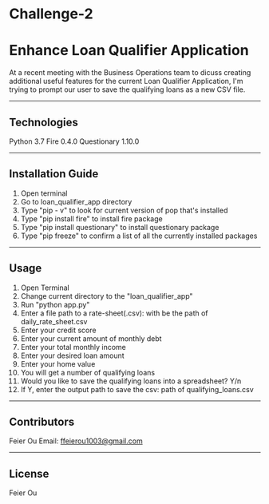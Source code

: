 # Challenge-2

# Enhance Loan Qualifier Application 

At a recent meeting with the Business Operations team to dicuss creating additional useful features for the current Loan Qualifier Application, I'm trying to prompt our user to save the qualifying loans as a new CSV file. 

---

## Technologies

Python 3.7 
Fire 0.4.0
Questionary 1.10.0

---

## Installation Guide

1. Open terminal 
2. Go to loan_qualifier_app directory 
3. Type "pip - v" to look for current version of pop that's installed 
4. Type "pip install fire" to install fire package
5. Type "pip install questionary" to install questionary package 
6. Type "pip freeze" to confirm a list of all the currently installed packages 

---

## Usage

1. Open Terminal
2. Change current directory to the "loan_qualifier_app"
3. Run "python app.py"
4. Enter a file path to a rate-sheet(.csv): with be the path of daily_rate_sheet.csv
5. Enter your credit score
6. Enter your current amount of monthly debt
7. Enter your total monthly income
8. Enter your desired loan amount
9. Enter your home value
10. You will get a number of qualifying loans 
11. Would you like to save the qualifying loans into a spreadsheet? Y/n
12. If Y, enter the output path to save the csv: path of qualifying_loans.csv


---

## Contributors

Feier Ou
Email: ffeierou1003@gmail.com 

---

## License

Feier Ou
